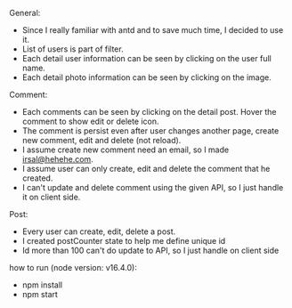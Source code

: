 General:
- Since I really familiar with antd and to save much time, I decided to use it.
- List of users is part of filter.
- Each detail user information can be seen by clicking on the user full name.
- Each detail photo information can be seen by clicking on the image.

Comment:
- Each comments can be seen by clicking on the detail post. Hover the comment to show edit or delete icon.
- The comment is persist even after user changes another page, create new comment, edit and delete (not reload).
- I assume create new comment need an email, so I made irsal@hehehe.com.
- I assume user can only create, edit and delete the comment that he created.
- I can't update and delete comment using the given API, so I just handle it on client side.

Post:
- Every user can create, edit, delete a post.
- I created postCounter state to help me define unique id
- Id more than 100 can't do update to API, so I just handle on client side


how to run (node version: v16.4.0): 
- npm install
- npm start